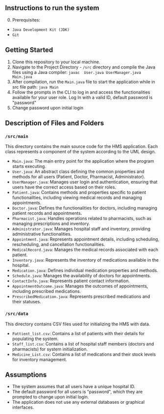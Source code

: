
## Instructions to run the system
0. Prerequisites: 
- `Java Development Kit (JDK)`
- `Git`

## Getting Started
1. Clone this repository to your local machine.
2. Navigate to the Project Directory - `/src` directory and compile the Java files using a Java compiler: `javac  User.java UserManager.java Main.java`
3. After compilation, run the `Main.java` file to start the application while in src file path: `java Main`
4. Follow the prompts in the CLI to log in and access the functionalities available for your user role. 
Log In with a valid ID, default password is "password"
5. Change password upon initial login

## Description of Files and Folders

### `/src/main`
This directory contains the main source code for the HMS application. Each class represents a component of the system according to the UML design.

- `Main.java`: The main entry point for the application where the program starts executing.
- `User.java`: An abstract class defining the common properties and methods for all users (Patient, Doctor, Pharmacist, Administrator).
- `UserManager.java`: Manages user login and authentication, ensuring that users have the correct access based on their roles.
- `Patient.java`: Contains methods and properties specific to patient functionalities, including viewing medical records and managing appointments.
- `Doctor.java`: Defines the functionalities for doctors, including managing patient records and appointments.
- `Pharmacist.java`: Handles operations related to pharmacists, such as managing prescriptions and inventory.
- `Administrator.java`: Manages hospital staff and inventory, providing administrative functionalities.
- `Appointment.java`: Represents appointment details, including scheduling, rescheduling, and cancellation functionalities.
- `MedicalRecord.java`: Manages the medical records associated with each patient.
- `Inventory.java`: Represents the inventory of medications available in the hospital.
- `Medication.java`: Defines individual medication properties and methods.
- `Schedule.java`: Manages the availability of doctors for appointments.
- `ContactInfo.java`: Represents patient contact information.
- `AppointmentOutcome.java`: Manages the outcomes of appointments, including prescribed medications.
- `PrescribedMedication.java`: Represents prescribed medications and their statuses.

### `/src/data`
This directory contains CSV files used for initializing the HMS with data.

- `Pattient_list.csv`: Contains a list of patients with their details for populating the system.
- `Staff_list.csv`: Contains a list of hospital staff members (doctors and pharmacists) for system initialization.
- `Medicine_List.csv`: Contains a list of medications and their stock levels for inventory management.

## Assumptions
- The system assumes that all users have a unique hospital ID.
- The default password for all users is "password", which they are prompted to change upon initial login.
- The application does not use any external databases or graphical interfaces.


